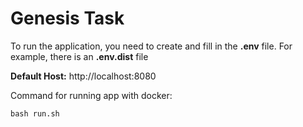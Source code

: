 # Genesis Task

To run the application, you need to create and fill in the **.env** file. For example, there is an **.env.dist** file

**Default Host:**
http://localhost:8080

Command for running app with docker:
```
bash run.sh
```